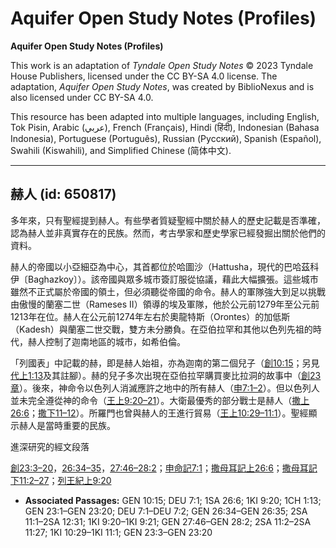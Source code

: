 # Aquifer Open Study Notes (Profiles)

**Aquifer Open Study Notes (Profiles)**

This work is an adaptation of *Tyndale Open Study Notes* © 2023 Tyndale House Publishers, licensed under the CC BY\-SA 4\.0 license. The adaptation, *Aquifer Open Study Notes*, was created by BiblioNexus and is also licensed under CC BY\-SA 4\.0\.

This resource has been adapted into multiple languages, including English, Tok Pisin, Arabic (عربي), French (Français), Hindi (हिंदी), Indonesian (Bahasa Indonesia), Portuguese (Português), Russian (Русский), Spanish (Español), Swahili (Kiswahili), and Simplified Chinese (简体中文).



--------------------------------

## 赫人 (id: 650817)

多年來，只有聖經提到赫人。有些學者質疑聖經中關於赫人的歷史記載是否準確，認為赫人並非真實存在的民族。然而，考古學家和歷史學家已經發掘出關於他們的資料。

赫人的帝國以小亞細亞為中心，其首都位於哈圖沙（Hattusha，現代的巴哈茲科伊〔Baghazkoy〕）。該帝國與眾多城市簽訂服從協議，藉此大幅擴張。這些城市雖然不正式屬於帝國的領土，但必須聽從帝國的命令。赫人的軍隊強大到足以挑戰由傲慢的蘭塞二世（Rameses II）領導的埃及軍隊，他於公元前1279年至公元前1213年在位。赫人在公元前1274年左右於奧龍特斯（Orontes）的加低斯（Kadesh）與蘭塞二世交戰，雙方未分勝負。在亞伯拉罕和其他以色列先祖的時代，赫人控制了迦南地區的城市，如希伯倫。

「列國表」中記載的赫，即是赫人始祖，亦為迦南的第二個兒子（[創10:15](https://ref.ly/Gen10:15)；另見[代上1:13](https://ref.ly/1Chr1:13)及其註腳）。赫的兒子多次出現在亞伯拉罕購買麥比拉洞的故事中（[創23章](https://ref.ly/Gen23:1-Gen23:20)）。後來，神命令以色列人消滅應許之地中的所有赫人（[申7:1–2](https://ref.ly/Deut7:1-Deut7:2)）。但以色列人並未完全遵從神的命令（[王上9:20–21](https://ref.ly/1Kgs9:20-1Kgs9:21)）。大衛最優秀的部分戰士是赫人（[撒上26:6](https://ref.ly/1Sam26:6)；[撒下11–12](https://ref.ly/2Sam11:1-2Sam12:31)）。所羅門也曾與赫人的王進行貿易（[王上10:29–11:1](https://ref.ly/1Kgs10:29-1Kgs11:1)）。聖經顯示赫人是當時重要的民族。

進深研究的經文段落

[創23:3–20](https://ref.ly/Gen23:3-Gen23:20)，[26:34–35](https://ref.ly/Gen26:34-Gen26:35)，[27:46–28:2](https://ref.ly/Gen27:46-Gen28:2)；[申命記7:1](https://ref.ly/Deut7:1)；[撒母耳記上26:6](https://ref.ly/1Sam26:6)；[撒母耳記下11:2–27](https://ref.ly/2Sam11:2-2Sam11:27)；[列王紀上9:20](https://ref.ly/1Kgs9:20)

* **Associated Passages:** GEN 10:15; DEU 7:1; 1SA 26:6; 1KI 9:20; 1CH 1:13; GEN 23:1–GEN 23:20; DEU 7:1–DEU 7:2; GEN 26:34–GEN 26:35; 2SA 11:1–2SA 12:31; 1KI 9:20–1KI 9:21; GEN 27:46–GEN 28:2; 2SA 11:2–2SA 11:27; 1KI 10:29–1KI 11:1; GEN 23:3–GEN 23:20

